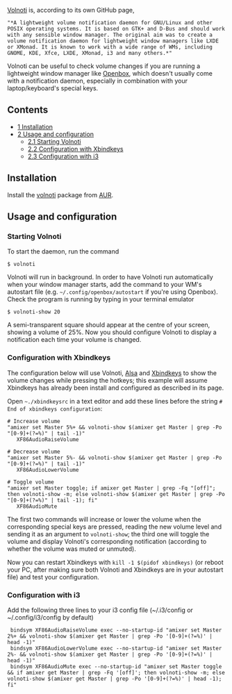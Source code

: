 [Volnoti](https://github.com/davidbrazdil/volnoti) is, according to its own GitHub page,

	"*A lightweight volume notification daemon for GNU/Linux and other POSIX operating systems. It is based on GTK+ and D-Bus and should work with any sensible window manager. The original aim was to create a volume notification daemon for lightweight window managers like LXDE or XMonad. It is known to work with a wide range of WMs, including GNOME, KDE, Xfce, LXDE, XMonad, i3 and many others.*"

Volnoti can be useful to check volume changes if you are running a lightweight window manager like [Openbox](/index.php/Openbox "Openbox"), which doesn't usually come with a notification daemon, especially in combination with your laptop/keyboard's special keys.

## Contents

*   [1 Installation](#Installation)
*   [2 Usage and configuration](#Usage_and_configuration)
    *   [2.1 Starting Volnoti](#Starting_Volnoti)
    *   [2.2 Configuration with Xbindkeys](#Configuration_with_Xbindkeys)
    *   [2.3 Configuration with i3](#Configuration_with_i3)

## Installation

Install the [volnoti](https://aur.archlinux.org/packages/volnoti/) package from [AUR](/index.php/AUR "AUR").

## Usage and configuration

### Starting Volnoti

To start the daemon, run the command

```
$ volnoti

```

Volnoti will run in background. In order to have Volnoti run automatically when your window manager starts, add the command to your WM's autostart file (e.g. `~/.config/openbox/autostart` if you're using Openbox). Check the program is running by typing in your terminal emulator

```
$ volnoti-show 20

```

A semi-transparent square should appear at the centre of your screen, showing a volume of 25%. Now you should configure Volnoti to display a notification each time your volume is changed.

### Configuration with Xbindkeys

The configuration below will use Volnoti, [Alsa](/index.php/Alsa "Alsa") and [Xbindkeys](/index.php/Xbindkeys "Xbindkeys") to show the volume changes while pressing the hotkeys; this example will assume Xbindkeys has already been install and configured as described in its page.

Open `~./xbindkeysrc` in a text editor and add these lines before the string `# End of xbindkeys configuration`:

```
# Increase volume
"amixer set Master 5%+ && volnoti-show $(amixer get Master | grep -Po "[0-9]+(?=%)" | tail -1)"
   XF86AudioRaiseVolume

# Decrease volume
"amixer set Master 5%- && volnoti-show $(amixer get Master | grep -Po "[0-9]+(?=%)" | tail -1)"
   XF86AudioLowerVolume

# Toggle volume
"amixer set Master toggle; if amixer get Master | grep -Fq "[off]"; then volnoti-show -m; else volnoti-show $(amixer get Master | grep -Po "[0-9]+(?=%)" | tail -1); fi"
   XF86AudioMute

```

The first two commands will increase or lower the volume when the corresponding special keys are pressed, reading the new volume level and sending it as an argument to `volnoti-show`; the third one will toggle the volume and display Volnoti's corresponding notification (according to whether the volume was muted or unmuted).

Now you can restart Xbindkeys with `kill -1 $(pidof xbindkeys)` (or reboot your PC, after making sure both Volnoti and Xbindkeys are in your autostart file) and test your configuration.

### Configuration with i3

Add the following three lines to your i3 config file (~/.i3/config or ~/.config/i3/config by default)

```
 bindsym XF86AudioRaiseVolume exec --no-startup-id "amixer set Master 2%+ && volnoti-show $(amixer get Master | grep -Po '[0-9]+(?=%)' | head -1)"
 bindsym XF86AudioLowerVolume exec --no-startup-id "amixer set Master 2%- && volnoti-show $(amixer get Master | grep -Po '[0-9]+(?=%)' | head -1)"
 bindsym XF86AudioMute exec --no-startup-id "amixer set Master toggle && if amixer get Master | grep -Fq '[off]'; then volnoti-show -m; else volnoti-show $(amixer get Master | grep -Po '[0-9]+(?=%)' | head -1); fi"

```